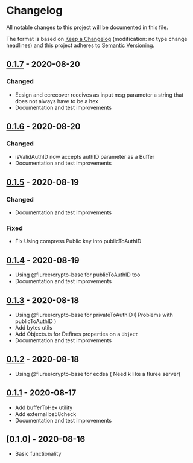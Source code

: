 # Changelog

All notable changes to this project will be documented in this file.

The format is based on [Keep a Changelog](http://keepachangelog.com/en/1.0.0/)
(modification: no type change headlines) and this project adheres to
[Semantic Versioning](http://semver.org/spec/v2.0.0.html).

## [0.1.7] - 2020-08-20

### Changed

- Ecsign and ecrecover receives as input msg parameter a string that does not always have to be a hex
- Documentation and test improvements

[0.1.7]: https://github.com/StylusFrost/flureejs-utils/compare/v0.1.6...v0.1.7

## [0.1.6] - 2020-08-20

### Changed

- isValidAuthID now accepts authID parameter as a Buffer
- Documentation and test improvements

[0.1.6]: https://github.com/StylusFrost/flureejs-utils/compare/v0.1.5...v0.1.6

## [0.1.5] - 2020-08-19

### Changed

- Documentation and test improvements

### Fixed

- Fix Using compress Public key into publicToAuthID

[0.1.5]: https://github.com/StylusFrost/flureejs-utils/compare/v0.1.4...v0.1.5

## [0.1.4] - 2020-08-19

- Using @fluree/crypto-base for publicToAuthID too
- Documentation and test improvements

[0.1.4]: https://github.com/StylusFrost/flureejs-utils/compare/v0.1.3...v0.1.4

## [0.1.3] - 2020-08-18

- Using @fluree/crypto-base for privateToAuthID ( Problems with publicToAuthID )
- Add bytes utils
- Add Objects.ts for Defines properties on a `Object`
- Documentation and test improvements

[0.1.3]: https://github.com/StylusFrost/flureejs-utils/compare/v0.1.2...v0.1.3

## [0.1.2] - 2020-08-18

- Using @fluree/crypto-base for ecdsa ( Need k like a fluree server)

[0.1.2]: https://github.com/StylusFrost/flureejs-utils/compare/v0.1.1...v0.1.2

## [0.1.1] - 2020-08-17

- Add bufferToHex utility
- Add external bs58check
- Documentation and test improvements

[0.1.1]: https://github.com/StylusFrost/flureejs-utils/compare/v0.1.0...v0.1.1

## [0.1.0] - 2020-08-16

- Basic functionality
